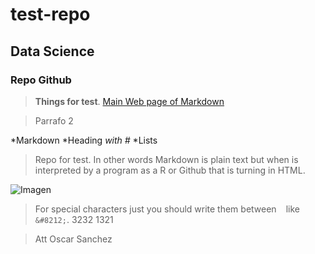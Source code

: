 # test-repo
## Data Science
### Repo Github

>**Things for test**. [Main Web page of Markdown](http://daringfireball.net/projects/markdown/)

>Parrafo 2

*Markdown
*Heading *with #*
*Lists 
>Repo for test.
>In other words Markdown is plain text but when is interpreted by a program as a R or Github that is turning in HTML.

![Imagen](http://sav-ne.com/img/monigotes.png "Titulo")

>For special characters just you should write them between ``` ``` like `&#8212;`.
>3232
>1321

  
>Att Oscar Sanchez